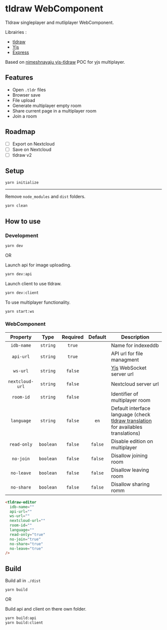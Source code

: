 # tldraw WebComponent

Tldraw singleplayer and mutliplayer WebComponent.

Librairies :

- [tldraw](https://www.tldraw.com)
- [Yjs](https://github.com/yjs/yjs)
- [Express](https://github.com/expressjs/express)

Based on [nimeshnayaju yjs-tldraw](https://github.com/nimeshnayaju/yjs-tldraw) POC for yjs multiplayer.

## Features

- Open `.tldr` files
- Browser save
- File upload
- Generate multiplayer empty room
- Share current page in a multiplayer room
- Join a room

## Roadmap

- [ ] Export on Nextcloud
- [ ] Save on Nextcloud
- [ ] tldraw v2

## Setup

```bash
yarn initialize
```

---

Remove `node_modules` and `dist` folders.

```bash
yarn clean
```

## How to use

### Development

```bash
yarn dev
```

OR

Launch api for image uploading.

```bash
yarn dev:api
```

Launch client to use tldraw.

```bash
yarn dev:client
```

To use multiplayer functionality.

```bash
yarn start:ws
```

### WebComponent

|    Property     |   Type    | Required | Default | Description                                                                                                                                                      |
| :-------------: | :-------: | :------: | :-----: | ---------------------------------------------------------------------------------------------------------------------------------------------------------------- |
|   `idb-name`    | `string`  |  `true`  |         | Name for indexeddb                                                                                                                                               |
|    `api-url`    | `string`  |  `true`  |         | API url for file managment                                                                                                                                       |
|    `ws-url`     | `string`  | `false`  |         | [Yjs](https://github.com/yjs/yjs) WebSocket server url                                                                                                           |
| `nextcloud-url` | `string`  | `false`  |         | Nextcloud server url                                                                                                                                             |
|    `room-id`    | `string`  | `false`  |         | Identifier of multiplayer room                                                                                                                                   |
|   `language`    | `string`  | `false`  |  `en`   | Default interface language (check [tldraw translation](https://github.com/tldraw/tldraw/tree/main/packages/tldraw/src/translations) for availables translations) |
|   `read-only`   | `boolean` | `false`  | `false` | Disable edition on multiplayer                                                                                                                                   |
|    `no-join`    | `boolean` | `false`  | `false` | Disallow joining room                                                                                                                                            |
|   `no-leave`    | `boolean` | `false`  | `false` | Disallow leaving room                                                                                                                                            |
|   `no-share`    | `boolean` | `false`  | `false` | Disallow sharing romm                                                                                                                                            |

```html
<tldraw-editor
  idb-name=""
  api-url=""
  ws-url=""
  nextcloud-url=""
  room-id=""
  language=""
  read-only="true"
  no-join="true"
  no-share="true"
  no-leave="true"
/>
```

## Build

Build all in `./dist`

```bash
yarn build
```

OR

Build api and client on there own folder.

```bash
yarn build:api
yarn build:client
```
